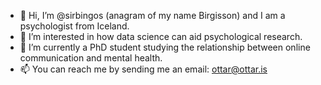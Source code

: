 - 👋 Hi, I’m @sirbingos (anagram of my name Birgisson) and I am a psychologist from Iceland.
- 👀 I’m interested in how data science can aid psychological research.
- 🌱 I’m currently a PhD student studying the relationship between online communication and mental health.
- 📫 You can reach me by sending me an email: ottar@ottar.is

<!---
sirbingos/sirbingos is a ✨ special ✨ repository because its `README.md` (this file) appears on your GitHub profile.
You can click the Preview link to take a look at your changes.
--->
